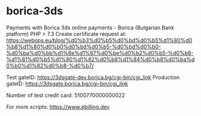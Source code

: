# borica-3ds
Payments with Borica 3ds online payments - Borica (Bulgarian Bank platform)
PHP > 7.3
Create certificate request at: https://webops.eu/blog/%d0%b3%d0%b5%d0%bd%d0%b5%d1%80%d0%b8%d1%80%d0%b0%d0%bd%d0%b5-%d0%bd%d0%b0-%d0%ba%d0%bb%d1%8e%d1%87%d0%be%d0%b2%d0%b5-%d0%b8-%d1%81%d0%b5%d1%80%d1%82%d0%b8%d1%84%d0%b8%d0%ba%d0%b0%d1%82%d0%b8-%d0%b7/

Test gateID: https://3dsgate-dev.borica.bg/cgi-bin/cgi_link
Production gateID: https://3dsgate.borica.bg/cgi-bin/cgi_link

Number of test credit card: 5100770000000022

For more scripts: https://www.ebilling.dev
